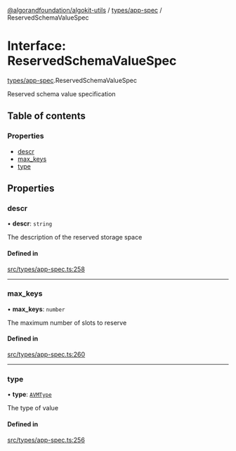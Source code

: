 [@algorandfoundation/algokit-utils](../README.md) / [types/app-spec](../modules/types_app_spec.md) / ReservedSchemaValueSpec

# Interface: ReservedSchemaValueSpec

[types/app-spec](../modules/types_app_spec.md).ReservedSchemaValueSpec

Reserved schema value specification

## Table of contents

### Properties

- [descr](types_app_spec.ReservedSchemaValueSpec.md#descr)
- [max\_keys](types_app_spec.ReservedSchemaValueSpec.md#max_keys)
- [type](types_app_spec.ReservedSchemaValueSpec.md#type)

## Properties

### descr

• **descr**: `string`

The description of the reserved storage space

#### Defined in

[src/types/app-spec.ts:258](https://github.com/algorandfoundation/algokit-utils-ts/blob/main/src/types/app-spec.ts#L258)

___

### max\_keys

• **max\_keys**: `number`

The maximum number of slots to reserve

#### Defined in

[src/types/app-spec.ts:260](https://github.com/algorandfoundation/algokit-utils-ts/blob/main/src/types/app-spec.ts#L260)

___

### type

• **type**: [`AVMType`](../modules/types_app_spec.md#avmtype)

The type of value

#### Defined in

[src/types/app-spec.ts:256](https://github.com/algorandfoundation/algokit-utils-ts/blob/main/src/types/app-spec.ts#L256)
